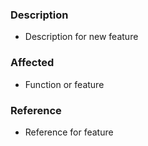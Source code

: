 ### Description
- Description for new feature

### Affected
- Function or feature

### Reference
- Reference for feature
